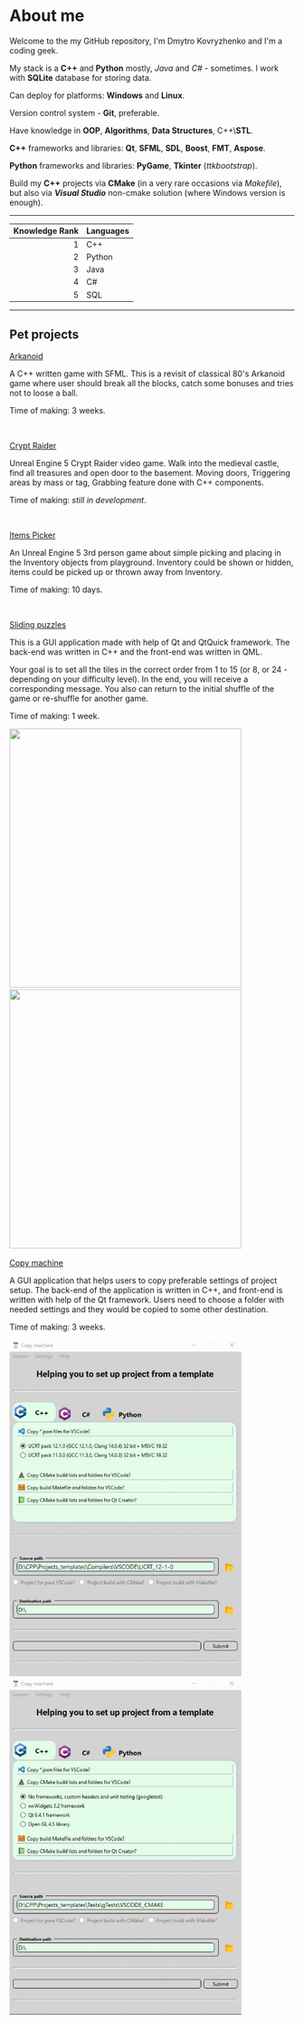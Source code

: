 # About me

Welcome to the my GitHub repository, I'm Dmytro Kovryzhenko and I'm a coding geek.

My stack is a **C++** and **Python** mostly, _Java_ and _C#_ - sometimes.
I work with **SQLite** database for storing data.

Can deploy for platforms: **Windows** and **Linux**.

Version control system - **Git**, preferable.

Have knowledge in **OOP**, **Algorithms**, **Data Structures**, C++\\**STL**.

**C++** frameworks and libraries: **Qt**, **SFML**, **SDL**, **Boost**, **FMT**, **Aspose**.

**Python** frameworks and libraries: **PyGame**, **Tkinter** (_ttkbootstrap_).

Build my **C++** projects via **CMake** (in a very rare occasions via _Makefile_),
but also via _**Visual Studio**_ non-cmake solution (where Windows version is enough).

______________________________
| Knowledge Rank | Languages |
| -------------: | --------- |
|              1 | C++       |
|              2 | Python    |
|              3 | Java      |
|              4 | C#        |
|              5 | SQL       |
______________________________

## Pet projects

[Arkanoid](https://github.com/Dimmak23/arkanoid)

A C++ written game with SFML. This is a revisit of classical 80's Arkanoid game where user should break all the blocks, catch some bonuses and tries not to loose a ball. 

Time of making: 3 weeks.

<img src="https://github.com/Dimmak23/arkanoid/blob/main/markdown_images/arkanoid_gameplay.gif" alt="" data-canonical-src="" width="" height="" />

[Crypt Raider](https://github.com/Dimmak23/UE5_CryptRaider)

Unreal Engine 5 Crypt Raider video game. Walk into the medieval castle, find all treasures and open door to the basement. Moving doors, Triggering areas by mass or tag, Grabbing feature done with C++ components.

Time of making: _still in development_.

<img src="https://github.com/Dimmak23/UE5_CryptRaider/blob/main/Utils/gamePlayShowCase_03.gif" alt="" data-canonical-src="" width="" height="" />

[Items Picker](https://github.com/Dimmak23/ItemsPicker)

An Unreal Engine 5 3rd person game about simple picking and placing in the Inventory objects from playground.
Inventory could be shown or hidden, items could be picked up or thrown away from Inventory.

Time of making: 10 days.

<img src="https://github.com/Dimmak23/ItemsPicker/blob/main/MarkdownPics/GamePlay_showcase.gif" alt="" data-canonical-src="" width="" height="" />

[Sliding puzzles](https://github.com/Dimmak23/Fifteen_Puzzle)

This is a GUI application made with help of Qt and QtQuick framework. The back-end was written in C++ and the front-end was written in QML.

Your goal is to set all the tiles in the correct order from 1 to 15 (or 8, or 24 - depending on your difficulty level).
In the end, you will receive a corresponding message. You also can return to the initial shuffle of the game or re-shuffle for 
another game.

Time of making: 1 week.

<img src="https://user-images.githubusercontent.com/36036315/221845153-58e35a38-ee07-4fd1-8afd-06a5868bed5a.gif" alt="" data-canonical-src="" width="410" height="457" />   <img src="https://user-images.githubusercontent.com/36036315/221845235-f23bdacc-cb5c-45bd-9f20-0accaf82e8cc.gif" alt="" data-canonical-src="" width="410" height="457" />

[Copy machine](https://github.com/Dimmak23/Settings_copier)

A GUI application that helps users to copy preferable settings of project setup. The back-end of the application is written in C++, and front-end is written with help of the Qt framework. Users need to choose a folder with needed settings and they would be copied to some other destination.

Time of making: 3 weeks.

<img src="https://github.com/Dimmak23/Settings_copier/blob/main/Utils/copy_machine_pressets.gif" alt="" data-canonical-src="" width="410" height="594" />   <img src="https://github.com/Dimmak23/Settings_copier/blob/main/Utils/copy_machine_copying.gif" alt="" data-canonical-src="" width="410" height="594" />

